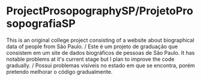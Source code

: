 # ProjectProsopographySP/ProjetoProsopografiaSP
This is an original college project consisting of  a website about biographical data of people from São Paulo.
/ Este é um projeto de graduação que consistem em um site de dados biográficos de pessoas de São Paulo.
It has notable problems at it's current stage but I plan to improve the code gradually.
/ Possui problemas visíveis no estado em que se encontra, porém pretendo melhorar o código gradualmente.
